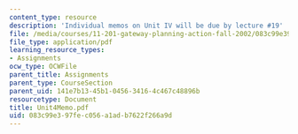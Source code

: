 ```yaml
---
content_type: resource
description: 'Individual memos on Unit IV will be due by lecture #19'
file: /media/courses/11-201-gateway-planning-action-fall-2002/083c99e397fec056a1adb7622f266a9d_Unit4Memo.pdf
file_type: application/pdf
learning_resource_types:
- Assignments
ocw_type: OCWFile
parent_title: Assignments
parent_type: CourseSection
parent_uid: 141e7b13-45b1-0456-3416-4c467c48896b
resourcetype: Document
title: Unit4Memo.pdf
uid: 083c99e3-97fe-c056-a1ad-b7622f266a9d
---
```

